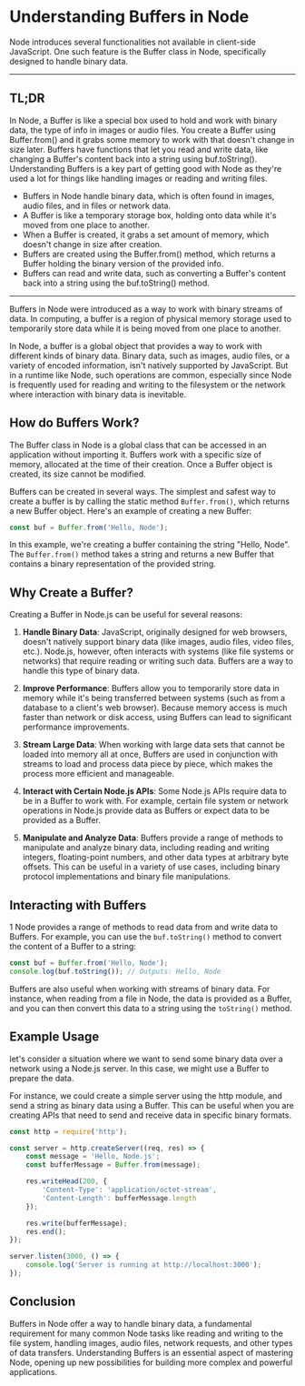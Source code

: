 # Understanding Buffers in Node

Node introduces several functionalities not available in client-side JavaScript. One such feature is the Buffer class in Node, specifically designed to handle binary data.

---

## TL;DR

In Node, a Buffer is like a special box used to hold and work with binary data, the type of info in images or audio files. You create a Buffer using Buffer.from() and it grabs some memory to work with that doesn't change in size later. Buffers have functions that let you read and write data, like changing a Buffer's content back into a string using buf.toString(). Understanding Buffers is a key part of getting good with Node as they're used a lot for things like handling images or reading and writing files.

- Buffers in Node handle binary data, which is often found in images, audio files, and in files or network data.
- A Buffer is like a temporary storage box, holding onto data while it's moved from one place to another.
- When a Buffer is created, it grabs a set amount of memory, which doesn't change in size after creation.
- Buffers are created using the Buffer.from() method, which returns a Buffer holding the binary version of the provided info.
- Buffers can read and write data, such as converting a Buffer's content back into a string using the buf.toString() method.

---

Buffers in Node were introduced as a way to work with binary streams of data. In computing, a buffer is a region of physical memory storage used to temporarily store data while it is being moved from one place to another.

In Node, a buffer is a global object that provides a way to work with different kinds of binary data. Binary data, such as images, audio files, or a variety of encoded information, isn't natively supported by JavaScript. But in a runtime like Node, such operations are common, especially since Node is frequently used for reading and writing to the filesystem or the network where interaction with binary data is inevitable.

## How do Buffers Work?

The Buffer class in Node is a global class that can be accessed in an application without importing it. Buffers work with a specific size of memory, allocated at the time of their creation. Once a Buffer object is created, its size cannot be modified.

Buffers can be created in several ways. The simplest and safest way to create a buffer is by calling the static method `Buffer.from()`, which returns a new Buffer object. Here's an example of creating a new Buffer:

```javascript
const buf = Buffer.from('Hello, Node');
```

In this example, we're creating a buffer containing the string "Hello, Node". The `Buffer.from()` method takes a string and returns a new Buffer that contains a binary representation of the provided string.

## Why Create a Buffer?

Creating a Buffer in Node.js can be useful for several reasons:

1. **Handle Binary Data**: JavaScript, originally designed for web browsers, doesn't natively support binary data (like images, audio files, video files, etc.). Node.js, however, often interacts with systems (like file systems or networks) that require reading or writing such data. Buffers are a way to handle this type of binary data.

2. **Improve Performance**: Buffers allow you to temporarily store data in memory while it's being transferred between systems (such as from a database to a client's web browser). Because memory access is much faster than network or disk access, using Buffers can lead to significant performance improvements.

3. **Stream Large Data**: When working with large data sets that cannot be loaded into memory all at once, Buffers are used in conjunction with streams to load and process data piece by piece, which makes the process more efficient and manageable.

4. **Interact with Certain Node.js APIs**: Some Node.js APIs require data to be in a Buffer to work with. For example, certain file system or network operations in Node.js provide data as Buffers or expect data to be provided as a Buffer.

5. **Manipulate and Analyze Data**: Buffers provide a range of methods to manipulate and analyze binary data, including reading and writing integers, floating-point numbers, and other data types at arbitrary byte offsets. This can be useful in a variety of use cases, including binary protocol implementations and binary file manipulations.

## Interacting with Buffers

1
Node provides a range of methods to read data from and write data to Buffers. For example, you can use the `buf.toString()` method to convert the content of a Buffer to a string:

```javascript
const buf = Buffer.from('Hello, Node');
console.log(buf.toString()); // Outputs: Hello, Node
```

Buffers are also useful when working with streams of binary data. For instance, when reading from a file in Node, the data is provided as a Buffer, and you can then convert this data to a string using the `toString()` method.

## Example Usage

let's consider a situation where we want to send some binary data over a network using a Node.js server. In this case, we might use a Buffer to prepare the data.

For instance, we could create a simple server using the http module, and send a string as binary data using a Buffer. This can be useful when you are creating APIs that need to send and receive data in specific binary formats.

```javascript
const http = require('http');

const server = http.createServer((req, res) => {
    const message = 'Hello, Node.js';
    const bufferMessage = Buffer.from(message);

    res.writeHead(200, {
        'Content-Type': 'application/octet-stream',
        'Content-Length': bufferMessage.length
    });

    res.write(bufferMessage);
    res.end();
});

server.listen(3000, () => {
    console.log('Server is running at http://localhost:3000');
});
```

## Conclusion

Buffers in Node offer a way to handle binary data, a fundamental requirement for many common Node tasks like reading and writing to the file system, handling images, audio files, network requests, and other types of data transfers. Understanding Buffers is an essential aspect of mastering Node, opening up new possibilities for building more complex and powerful applications.
